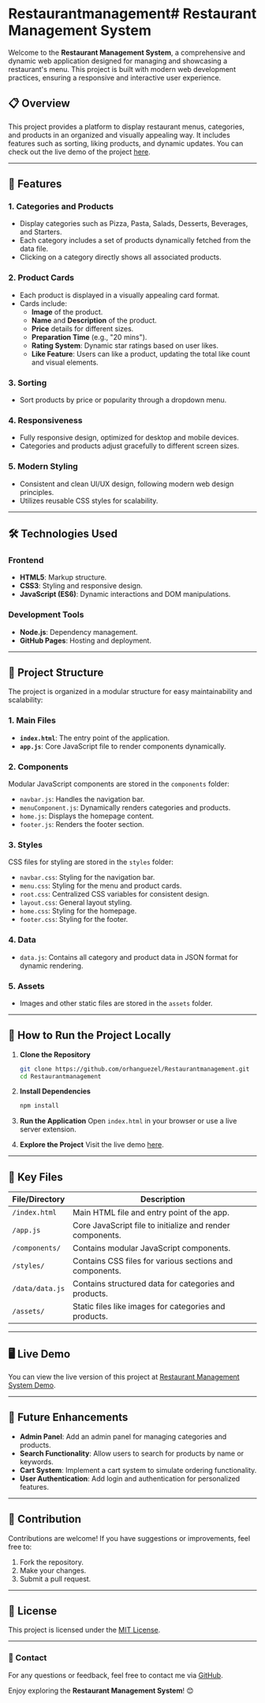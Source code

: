 # Restaurantmanagement# Restaurant Management System

Welcome to the **Restaurant Management System**, a comprehensive and dynamic web application designed for managing and showcasing a restaurant's menu. This project is built with modern web development practices, ensuring a responsive and interactive user experience.

## 📋 Overview

This project provides a platform to display restaurant menus, categories, and products in an organized and visually appealing way. It includes features such as sorting, liking products, and dynamic updates. You can check out the live demo of the project [here](https://orhanguezel.github.io/Restaurantmanagement/).

---

## 🌟 Features

### **1. Categories and Products**
- Display categories such as Pizza, Pasta, Salads, Desserts, Beverages, and Starters.
- Each category includes a set of products dynamically fetched from the data file.
- Clicking on a category directly shows all associated products.

### **2. Product Cards**
- Each product is displayed in a visually appealing card format.
- Cards include:
  - **Image** of the product.
  - **Name** and **Description** of the product.
  - **Price** details for different sizes.
  - **Preparation Time** (e.g., "20 mins").
  - **Rating System**: Dynamic star ratings based on user likes.
  - **Like Feature**: Users can like a product, updating the total like count and visual elements.

### **3. Sorting**
- Sort products by price or popularity through a dropdown menu.

### **4. Responsiveness**
- Fully responsive design, optimized for desktop and mobile devices.
- Categories and products adjust gracefully to different screen sizes.

### **5. Modern Styling**
- Consistent and clean UI/UX design, following modern web design principles.
- Utilizes reusable CSS styles for scalability.

---

## 🛠️ Technologies Used

### **Frontend**
- **HTML5**: Markup structure.
- **CSS3**: Styling and responsive design.
- **JavaScript (ES6)**: Dynamic interactions and DOM manipulations.

### **Development Tools**
- **Node.js**: Dependency management.
- **GitHub Pages**: Hosting and deployment.

---

## 📂 Project Structure

The project is organized in a modular structure for easy maintainability and scalability:

### **1. Main Files**
- **`index.html`**: The entry point of the application.
- **`app.js`**: Core JavaScript file to render components dynamically.

### **2. Components**
Modular JavaScript components are stored in the `components` folder:
- `navbar.js`: Handles the navigation bar.
- `menuComponent.js`: Dynamically renders categories and products.
- `home.js`: Displays the homepage content.
- `footer.js`: Renders the footer section.

### **3. Styles**
CSS files for styling are stored in the `styles` folder:
- `navbar.css`: Styling for the navigation bar.
- `menu.css`: Styling for the menu and product cards.
- `root.css`: Centralized CSS variables for consistent design.
- `layout.css`: General layout styling.
- `home.css`: Styling for the homepage.
- `footer.css`: Styling for the footer.

### **4. Data**
- `data.js`: Contains all category and product data in JSON format for dynamic rendering.

### **5. Assets**
- Images and other static files are stored in the `assets` folder.

---

## 🚀 How to Run the Project Locally

1. **Clone the Repository**
   ```bash
   git clone https://github.com/orhanguezel/Restaurantmanagement.git
   cd Restaurantmanagement
   ```

2. **Install Dependencies**
   ```bash
   npm install
   ```

3. **Run the Application**
   Open `index.html` in your browser or use a live server extension.

4. **Explore the Project**
   Visit the live demo [here](https://orhanguezel.github.io/Restaurantmanagement/).

---

## 📖 Key Files

| File/Directory            | Description                                                                 |
|----------------------------|-----------------------------------------------------------------------------|
| `/index.html`              | Main HTML file and entry point of the app.                                 |
| `/app.js`                  | Core JavaScript file to initialize and render components.                  |
| `/components/`             | Contains modular JavaScript components.                                    |
| `/styles/`                 | Contains CSS files for various sections and components.                    |
| `/data/data.js`            | Contains structured data for categories and products.                      |
| `/assets/`                 | Static files like images for categories and products.                      |

---

## 🖥️ Live Demo

You can view the live version of this project at [Restaurant Management System Demo](https://orhanguezel.github.io/Restaurantmanagement/).

---

## 🎯 Future Enhancements

- **Admin Panel**: Add an admin panel for managing categories and products.
- **Search Functionality**: Allow users to search for products by name or keywords.
- **Cart System**: Implement a cart system to simulate ordering functionality.
- **User Authentication**: Add login and authentication for personalized features.

---

## 🤝 Contribution

Contributions are welcome! If you have suggestions or improvements, feel free to:
1. Fork the repository.
2. Make your changes.
3. Submit a pull request.

---

## 📝 License

This project is licensed under the [MIT License](LICENSE).

---

### 📧 Contact

For any questions or feedback, feel free to contact me via [GitHub](https://github.com/orhanguezel).

Enjoy exploring the **Restaurant Management System**! 😊